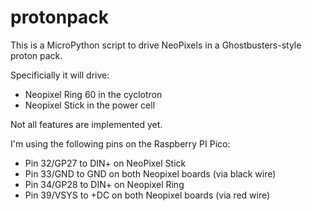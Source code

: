 # protonpack

This is a MicroPython script to drive NeoPixels in a
Ghostbusters-style proton pack.

Specificially it will drive:
- Neopixel Ring 60 in the cyclotron
- Neopixel Stick in the power cell

Not all features are implemented yet.

I'm using the following pins on the Raspberry PI Pico:
- Pin 32/GP27 to DIN+ on NeoPixel Stick
- Pin 33/GND to GND on both Neopixel boards (via black wire)
- Pin 34/GP28 to DIN+ on Neopixel Ring
- Pin 39/VSYS to +DC on both Neopixel boards (via red wire)
